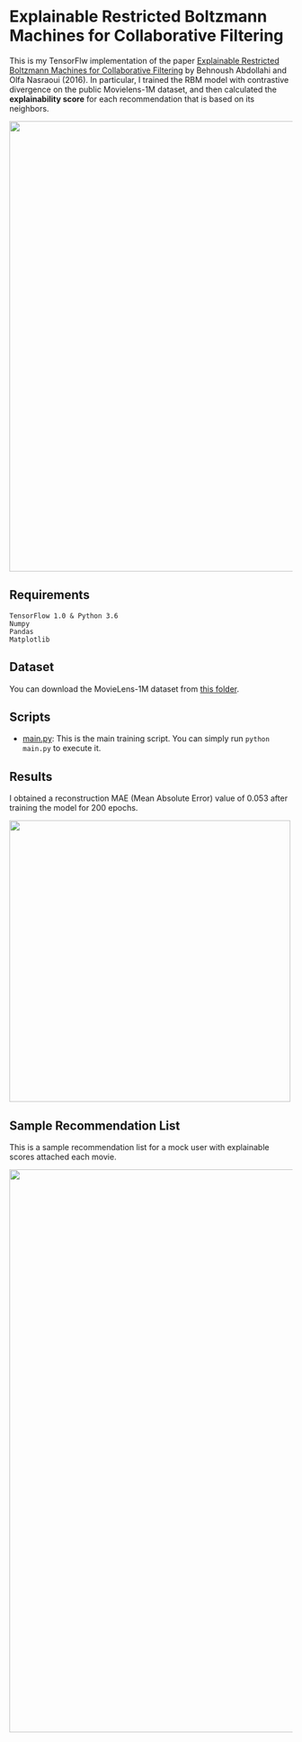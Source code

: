 # Explainable Restricted Boltzmann Machines for Collaborative Filtering

This is my TensorFlw implementation of the paper [Explainable Restricted Boltzmann Machines for Collaborative Filtering](https://arxiv.org/abs/1606.07129) by Behnoush Abdollahi and Olfa Nasraoui (2016).
In particular, I trained the RBM model with contrastive divergence on the public Movielens-1M dataset, and then calculated the **explainability score** for each recommendation that is based on its neighbors.

<img src="https://github.com/khanhnamle1994/transfer-rec/blob/master/Boltzmann-Machines-Experiments/Explainable-RBM-CF-TensorFlow/pics/Explainable-RBM.png" width="800">

## Requirements
```
TensorFlow 1.0 & Python 3.6
Numpy
Pandas
Matplotlib
```

## Dataset
You can download the MovieLens-1M dataset from [this folder](https://github.com/khanhnamle1994/transfer-rec/tree/master/ml-1m).

## Scripts
* [main.py](https://github.com/khanhnamle1994/transfer-rec/blob/master/Boltzmann-Machines-Experiments/Explainable-RBM-CF-TensorFlow/main.py): This is the main training script. You can simply run `python main.py` to execute it.

## Results
I obtained a reconstruction MAE (Mean Absolute Error) value of 0.053 after training the model for 200 epochs.

<img src="https://github.com/khanhnamle1994/transfer-rec/blob/master/Boltzmann-Machines-Experiments/Explainable-RBM-CF-TensorFlow/pics/result.png" width="500">

## Sample Recommendation List
This is a sample recommendation list for a mock user with explainable scores attached each movie.

<img src="https://github.com/khanhnamle1994/transfer-rec/blob/master/Boltzmann-Machines-Experiments/Explainable-RBM-CF-TensorFlow/pics/Recommendations-Example.png" width="1000">